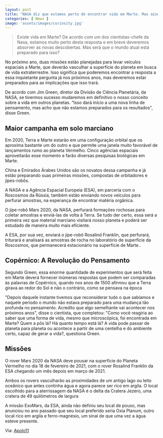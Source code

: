 ```yaml
---
layout: post
title: "NASA diz que estamos perto de encontrar vida em Marte. Mas ainda estamos prontos para isso"
categories: [ News ]
image: 'assets/images/curiosity.jpg'
---
```


> Existe vida em Marte? De acordo com um dos cientistas-chefe da Nasa, estamos muito perto desta resposta e em breve deveremos absorver as novas descobertas. Mas será que o mundo atual está preparado para isso?

No próximo ano, duas missões estão planejadas para levar veículos espaciais a Marte, que deverão vasculhar a superfície do planeta em busca de vida extraterrestre. Isso significa que poderemos encontrar a resposta a essa inquietante pergunta já nos próximos anos, mas deveremos estar preparados para as implicações que isso trará.

De acordo com Jim Green, diretor da Divisão de Ciência Planetária, da NASA, se tivermos sucesso mudaremos em definitivo o nosso conceito sobre a vida em outros planetas. “Isso dará início a uma nova linha de pensamento, mas acho que não estamos preparados para os resultados", disse Green.

## Maior campanha em solo marciano

Em 2020, Terra e Marte estarão em uma configuração orbital que os aproxima bastante um do outro e que permite uma janela muito favorável de lançamentos rumo ao planeta Vermelho. Cinco agências espaciais aproveitarão esse momento e farão diversas pesquisas biológicas em Marte.

China e Emirados Árabes Unidos são os novatos dessa campanha e já estão preparando suas primeiras missões, compostas de orbitadores e jipes-robôs.

A NASA e a Agência Espacial Europeia (ESA), em parceria com o Roscosmos da Rússia, também estão enviando novos veículos para perfurar amostras, na esperança de encontrar matéria orgânica.

O jipe-robô Mars 2020, da NASA, perfurará formações rochosas para coletar amostras e enviá-las de volta à Terra. Se tudo der certo, essa será a primeira vez que material marciano visitará nosso planeta e poderá ser estudado de maneira muito mais eficiente.

A ESA, por sua vez, enviará o jipe-robô Rosalind Franklin, que perfurará, triturará e analisará as amostras de rocha no laboratório de superfície da Roscosmos, que permanecerá estacionário na superfície de Marte..

<script async src="https://pagead2.googlesyndication.com/pagead/js/adsbygoogle.js"></script>
<!-- Informat -->
<ins class="adsbygoogle"
     style="display:block"
     data-ad-client="ca-pub-2838251107855362"
     data-ad-slot="2327980059"
     data-ad-format="auto"
     data-full-width-responsive="true"></ins>
<script>
(adsbygoogle = window.adsbygoogle || []).push({});
</script>  

## Copérnico: A Revolução do Pensamento
Segundo Green, essa enorme quantidade de experimentos que será feita em Marte deverá fornecer inúmeras respostas que podem ser comparadas às palavras de Copérnico, quando nos anos de 1500 afirmou que a Terra girava ao redor do Sol e não o contrário, como se pensava na época

"Depois daquele instante tivemos que reconsiderar tudo o que sabíamos e naquele período o mundo não estava preparado para uma mudança tão profunda no pensamento. Acredito que algo semelhante vai acontecer nos próximos anos", disse o cientista, que completou: "Como você reagiria ao saber que uma forma de vida, mesmo que microscópica, foi encontrada em Marte? Quem a pôs lá? Há quanto tempo está lá? A vida pode passar de planeta para planeta ou acontece a partir de uma centelha e do ambiente certo, capaz de gerar a vida?, questiona Green.


## Missões
O rover Mars 2020 da NASA deve pousar na superfície do Planeta Vermelho no dia 18 de fevereiro de 2021, com o rover Rosalind Franklin da ESA chegando um mês depois em março de 2021.

Ambos os rovers vasculharão as proximidades de um antigo lago ou leito oceânico que antes continha água e agora parece ser rico em argila. O local escolhido para a aterrissagem da NASA é o delta da Cratera Jezero, uma cratera de 49 quilômetros de largura

A missão ExoMars, da ESA, ainda não definiu seu local de pouso, mas anunciou no ano passado que seu local preferido seria Oxia Planum, outro local rico em argila e ferro-magnésio, um sinal de que uma vez a água esteve presente.

Via: [Apolo11](https://www.apolo11.com/noticias.php?t=Estamos_perto_de_encontrar_vida_em_Marte._Mas_estamos_prontos_para_isso_&id=20191002-140501)

<div id="46254-28"><script src="//ads.themoneytizer.com/s/gen.js?type=28"></script><script src="//ads.themoneytizer.com/s/requestform.js?siteId=46254&formatId=28"></script></div>
